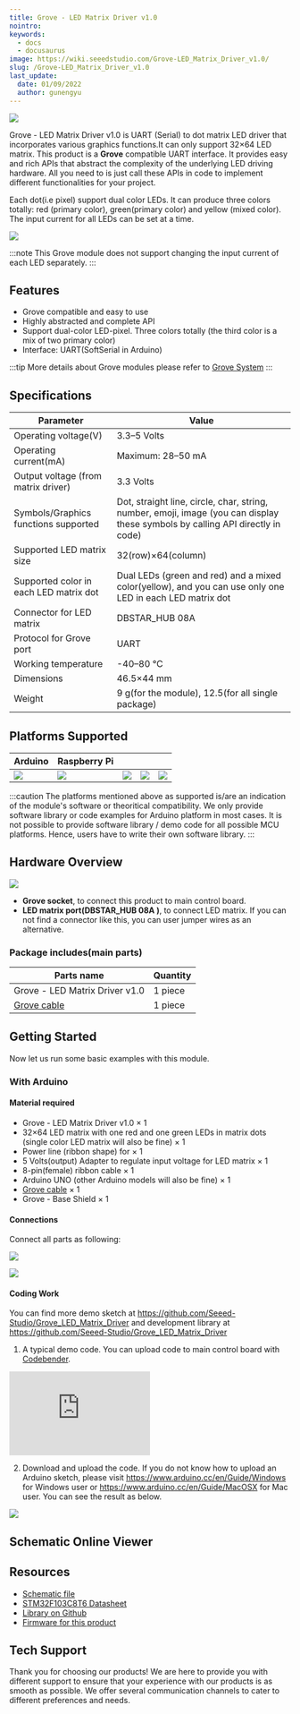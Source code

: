 ```yaml
---
title: Grove - LED Matrix Driver v1.0
nointro:
keywords:
  - docs
  - docusaurus
image: https://wiki.seeedstudio.com/Grove-LED_Matrix_Driver_v1.0/
slug: /Grove-LED_Matrix_Driver_v1.0
last_update:
  date: 01/09/2022
  author: gunengyu
---
```



![](https://files.seeedstudio.com/wiki/Grove-LED_Matrix_Driver_v1.0/img/Grove-LED_Matrix_Driver_v1.0_product_view_700_s.jpg)

Grove - LED Matrix Driver v1.0 is UART (Serial) to dot matrix LED driver that incorporates various graphics functions.It can only support 32×64 LED matrix. This product is a **Grove** compatible UART interface. It provides easy and rich APIs that abstract the complexity of the underlying LED driving hardware. All you need to is just call these APIs in code to implement different functionalities for your project.

Each dot(i.e pixel) support dual color LEDs. It can produce three colors totally: red (primary color), green(primary color) and yellow (mixed color). The input current for all LEDs can be set at a time.

[![](https://files.seeedstudio.com/wiki/common/Get_One_Now_Banner.png)](https://www.seeedstudio.com/Grove-LED-Matrix-Driver-v1.0-p-2645.html)

:::note
This Grove module does not support changing the input current of each LED separately.
:::

Features
--------

- Grove compatible and easy to use
- Highly abstracted and complete API
- Support dual-color LED-pixel. Three colors totally (the third color is a mix of two primary color)
- Interface: UART(SoftSerial in Arduino)

:::tip
    More details about Grove modules please refer to [Grove System](https://wiki.seeedstudio.com/Grove_System/)
:::
  
Specifications
--------------

| Parameter                              | Value                                                                                                                          |
|----------------------------------------|--------------------------------------------------------------------------------------------------------------------------------|
| Operating voltage(V)                   | 3.3–5 Volts                                                                                                                    |
| Operating current(mA)                  | Maximum: 28–50 mA                                                                                                              |
| Output voltage (from matrix driver)    | 3.3 Volts                                                                                                                      |
| Symbols/Graphics functions supported   | Dot, straight line, circle, char, string, number, emoji, image (you can display these symbols by calling API directly in code) |
| Supported LED matrix size              | 32(row)×64(column)                                                                                                             |
| Supported color in each LED matrix dot | Dual LEDs (green and red) and a mixed color(yellow), and you can use only one LED in each LED matrix dot                       |
| Connector for LED matrix               | DBSTAR\_HUB 08A                                                                                                                |
| Protocol for Grove port                | UART                                                                                                                           |
| Working temperature                    | -40–80 ℃                                                                                                                       |
| Dimensions                             | 46.5×44 mm                                                                                                                     |
| Weight                                 | 9 g(for the module), 12.5(for all single package)                                                                              |

Platforms Supported
-------------------

| Arduino                                                                                             | Raspberry Pi                                                                                             |                                                                                                 |                                                                                                          |                                                                                                    |
|-----------------------------------------------------------------------------------------------------|----------------------------------------------------------------------------------------------------------|-------------------------------------------------------------------------------------------------|---------------------------------------------------------------------------------------------------|----------------------------------------------------------------------------------------------------|
| ![](https://files.seeedstudio.com/wiki/wiki_english/docs/images/arduino_logo.jpg) | ![](https://files.seeedstudio.com/wiki/wiki_english/docs/images/raspberry_pi_logo.jpg) | ![](https://files.seeedstudio.com/wiki/wiki_english/docs/images/bbg_logo.jpg) | ![](https://files.seeedstudio.com/wiki/wiki_english/docs/images/wio_logo_n.jpg) | ![](https://files.seeedstudio.com/wiki/wiki_english/docs/images/linkit_logo.jpg) |

:::caution
    The platforms mentioned above as supported is/are an indication of the module's software or theoritical compatibility. We only provide software library or code examples for Arduino platform in most cases. It is not possible to provide software library / demo code for all possible MCU platforms. Hence, users have to write their own software library.
:::

Hardware Overview
-----------------

![](https://files.seeedstudio.com/wiki/Grove-LED_Matrix_Driver_v1.0/img/Grove-LED_Matrix_Driver_v1.0_product_components_described_1200_s.jpg)

- **Grove socket**, to connect this product to main control board.
- **LED matrix port(DBSTAR\_HUB 08A )**, to connect LED matrix. If you can not find a connector like this, you can user jumper wires as an alternative.

### **Package includes**(main parts)

| Parts name                                                                                                                    | Quantity |
|-------------------------------------------------------------------------------------------------------------------------------|----------|
| Grove - LED Matrix Driver v1.0                                                                                                | 1 piece  |
| [Grove cable](https://www.seeedstudio.com/depot/Grove-Universal-4-Pin-Buckled-5cm-Cable-5-PCs-Pack-p-925.html?cPath=98_106_57) | 1 piece  |

Getting Started
---------------

Now let us run some basic examples with this module.

### With Arduino

#### Material required

- Grove - LED Matrix Driver v1.0 × 1
- 32×64 LED matrix with one red and one green LEDs in matrix dots (single color LED matrix will also be fine) × 1
- Power line (ribbon shape) for × 1
- 5 Volts(output) Adapter to regulate input voltage for LED matrix × 1
- 8-pin(female) ribbon cable × 1
- Arduino UNO (other Arduino models will also be fine) × 1
- [Grove cable](https://www.seeedstudio.com/depot/Grove-Universal-4-Pin-Buckled-5cm-Cable-5-PCs-Pack-p-925.html?cPath=98_106_57) × 1
- Grove - Base Shield × 1

#### Connections

Connect all parts as following:

![](https://files.seeedstudio.com/wiki/Grove-LED_Matrix_Driver_v1.0/img/Grove-LED_Matrix_Driver_v1.0_wiki_demo_connections_front_3600.jpg)

![](https://files.seeedstudio.com/wiki/Grove-LED_Matrix_Driver_v1.0/img/Grove-LED_Matrix_Driver_v1.0_wiki_demo_connections_back_3600.jpg)

#### Coding Work

You can find more demo sketch at <https://github.com/Seeed-Studio/Grove_LED_Matrix_Driver> and development library at <https://github.com/Seeed-Studio/Grove_LED_Matrix_Driver>

1. A typical demo code. You can upload code to main control board with [Codebender](https://codebender.cc).

<iframe frameBorder={0} height={500} src="https://codebender.cc/embed/sketch:300168" width="50%">
</iframe>

2. Download and upload the code. If you do not know how to upload an Arduino sketch, please visit <https://www.arduino.cc/en/Guide/Windows> for Windows user or <https://www.arduino.cc/en/Guide/MacOSX> for Mac user. You can see the result as below.

![](https://files.seeedstudio.com/wiki/Grove-LED_Matrix_Driver_v1.0/img/Grove-LED_Matrix_Driver_v1.0_wiki_demo_result_view_s.jpg)

## Schematic Online Viewer

<div className="altium-ecad-viewer" data-project-src="https://files.seeedstudio.com/wiki/Grove-LED_Matrix_Driver_v1.0/res/Grove_LED_Matrix_Driver_v1.0_Schematics.zip" style={{borderRadius: '0px 0px 4px 4px', height: 500, borderStyle: 'solid', borderWidth: 1, borderColor: 'rgb(241, 241, 241)', overflow: 'hidden', maxWidth: 1280, maxHeight: 700, boxSizing: 'border-box'}}>
</div>

Resources
---------

- [Schematic file](https://files.seeedstudio.com/wiki/Grove-LED_Matrix_Driver_v1.0/res/Grove_LED_Matrix_Driver_v1.0_Schematics.zip)
- [STM32F103C8T6 Datasheet](https://files.seeedstudio.com/wiki/Grove-LED_Matrix_Driver_v1.0/res/STM32F03C8T6.pdf)
- [Library on Github](https://github.com/Seeed-Studio/Grove_LED_Matrix_Driver)
- [Firmware for this product](https://github.com/Seeed-Studio/Grove_LED_Matrix_Driver/tree/master/Firmware)

<!-- This Markdown file was created from https://www.seeedstudio.com/wiki/Grove_-_LED_Matrix_Driver_v1.0 -->

## Tech Support

Thank you for choosing our products! We are here to provide you with different support to ensure that your experience with our products is as smooth as possible. We offer several communication channels to cater to different preferences and needs.

<div class="button_tech_support_container">
<a href="https://forum.seeedstudio.com/" class="button_forum"></a> 
<a href="https://www.seeedstudio.com/contacts" class="button_email"></a>
</div>

<div class="button_tech_support_container">
<a href="https://discord.gg/eWkprNDMU7" class="button_discord"></a> 
<a href="https://github.com/Seeed-Studio/wiki-documents/discussions/69" class="button_discussion"></a>
</div>
